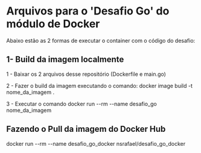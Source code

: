 # Arquivos para o 'Desafio Go' do módulo de Docker

Abaixo estão as 2 formas de executar o container com o código do desafio:

## 1- Build da imagem localmente

1 - Baixar os 2 arquivos desse repositório (Dockerfile e main.go)

2 - Fazer o build da imagem executando o comando: 
    docker image build -t nome_da_imagem .


3 - Executar o comando docker run --rm --name desafio_go nome_da_imagem

## Fazendo o Pull da imagem do Docker Hub

docker run --rm --name desafio_go_docker nsrafael/desafio_go_docker
